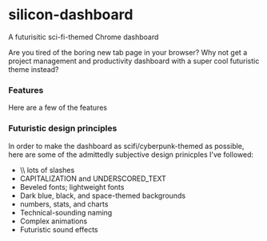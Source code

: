 # silicon-dashboard

A futurisitic sci-fi-themed Chrome dashboard

Are you tired of the boring new tab page in your browser? Why not get a project management and productivity dashboard with a super cool futuristic theme instead?

### Features

Here are a few of the features

### Futuristic design principles

In order to make the dashboard as scifi/cyberpunk-themed as possible, here are some of the admittedly subjective design prinicples I've followed:

+ \\\ lots of slashes
+ CAPITALIZATION and UNDERSCORED_TEXT
+ Beveled fonts; lightweight fonts
+ Dark blue, black, and space-themed backgrounds
+ numbers, stats, and charts
+ Technical-sounding naming
+ Complex animations
+ Futuristic sound effects